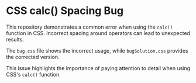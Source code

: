 # CSS calc() Spacing Bug

This repository demonstrates a common error when using the `calc()` function in CSS. Incorrect spacing around operators can lead to unexpected results.

The `bug.css` file shows the incorrect usage, while `bugSolution.css` provides the corrected version.

This issue highlights the importance of paying attention to detail when using CSS's `calc()` function.